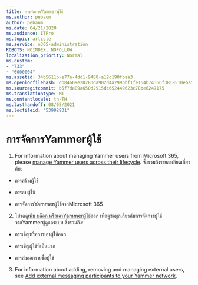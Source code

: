 ```yaml
---
title: การจัดการYammerผู้ใช้
ms.author: pebaum
author: pebaum
ms.date: 04/21/2020
ms.audience: ITPro
ms.topic: article
ms.service: o365-administration
ROBOTS: NOINDEX, NOFOLLOW
localization_priority: Normal
ms.custom:
- "733"
- "6000004"
ms.assetid: 34b5611b-e77e-4dd1-9480-a12c190fbaa3
ms.openlocfilehash: db84609e28283da902d4a299bbf1fe164b74366f3818510eba5f10d2ebbdf4f0
ms.sourcegitcommit: b5f7da89a650d2915dc652449623c78be6247175
ms.translationtype: MT
ms.contentlocale: th-TH
ms.lasthandoff: 08/05/2021
ms.locfileid: "53992931"
---
```

# <a name="managing-yammer-users"></a>การจัดการYammerผู้ใช้

1. For information about managing Yammer users from Microsoft 365, please [manage Yammer users across their lifecycle](https://docs.microsoft.com/yammer/manage-yammer-users/manage-users-across-their-lifecycle). ซึ่งรวมถึงรายละเอียดเกี่ยวกับ:

  - การสร้างผู้ใช้

  - การลบผู้ใช้

  - การจัดการYammerผู้ใช้จากMicrosoft 365

2. โปรดดู[เพิ่ม บล็อก หรือเอาYammerผู้ใช้](https://docs.microsoft.com/yammer/manage-yammer-users/add-block-or-remove-users)ออก เพื่อดูข้อมูลเกี่ยวกับการจัดการผู้ใช้จากYammerผู้ดูแลระบบ ซึ่งรวมถึง:

  - การเชิญหรือการเอาผู้ใช้ออก

  - การเชิญผู้ใช้ที่เป็นแขก

  - การส่งออกรายชื่อผู้ใช้

3. For information about adding, removing and managing external users, see [Add external messaging participants to your Yammer network](https://docs.microsoft.com/yammer/work-with-external-users/add-external-participants).
